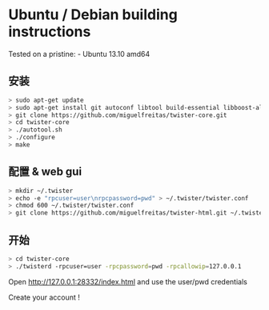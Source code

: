 # Ubuntu / Debian building instructions

Tested on a pristine: - Ubuntu 13.10 amd64

## 安装

```sh
> sudo apt-get update
> sudo apt-get install git autoconf libtool build-essential libboost-all-dev libssl-dev libdb++-dev libminiupnpc-dev automake
> git clone https://github.com/miguelfreitas/twister-core.git
> cd twister-core
> ./autotool.sh
> ./configure
> make
```

## 配置 & web gui

```sh
> mkdir ~/.twister
> echo -e "rpcuser=user\nrpcpassword=pwd" > ~/.twister/twister.conf
> chmod 600 ~/.twister/twister.conf
> git clone https://github.com/miguelfreitas/twister-html.git ~/.twister/html
```

## 开始

```sh
> cd twister-core
> ./twisterd -rpcuser=user -rpcpassword=pwd -rpcallowip=127.0.0.1
```

Open http://127.0.0.1:28332/index.html and use the user/pwd credentials

Create your account !
